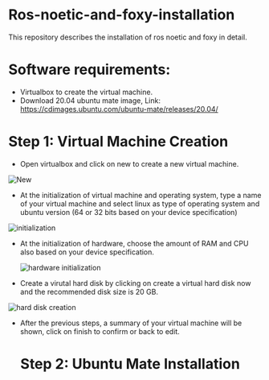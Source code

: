 # Ros-noetic-and-foxy-installation
This repository describes the installation of ros noetic and foxy in detail.
# Software requirements:
- Virtualbox to create the virtual machine.
- Download 20.04 ubuntu mate image, Link: https://cdimages.ubuntu.com/ubuntu-mate/releases/20.04/
# Step 1: Virtual Machine Creation
- Open virtualbox and click on new to create a new virtual machine.
  
![New](https://github.com/ProShaden/Ros-noetic-and-foxy-installation/assets/174384069/a6b49ef2-ee3c-4ac3-ab63-054bd075071b)

- At the initialization of virtual machine and operating system, type a name of your virtual machine and select linux as type of operating system and ubuntu version (64 or 32 bits based on your device specification)
  
![initialization](https://github.com/ProShaden/Ros-noetic-and-foxy-installation/assets/174384069/fb3bb252-f574-4284-8129-9cf42ee74910)

- At the initialization of hardware, choose the amount of RAM and CPU also based on your device specification.
  
  ![hardware initialization](https://github.com/ProShaden/ROS-noetic-and-foxy-installation-ubuntu-20.4/assets/174384069/60105a56-6768-49e4-bad9-97eadb5d1248)

- Create a virutal hard disk by clicking on create a virtual hard disk now and the recommended disk size is 20 GB.

 ![hard disk creation](https://github.com/ProShaden/ROS-noetic-and-foxy-installation-ubuntu-20.4/assets/174384069/3c9f0732-83a7-4836-b0e6-b2573380474f)

- After the previous steps, a summary of your virtual machine will be shown, click on finish to confirm or back to edit.

  # Step 2: Ubuntu Mate Installation

